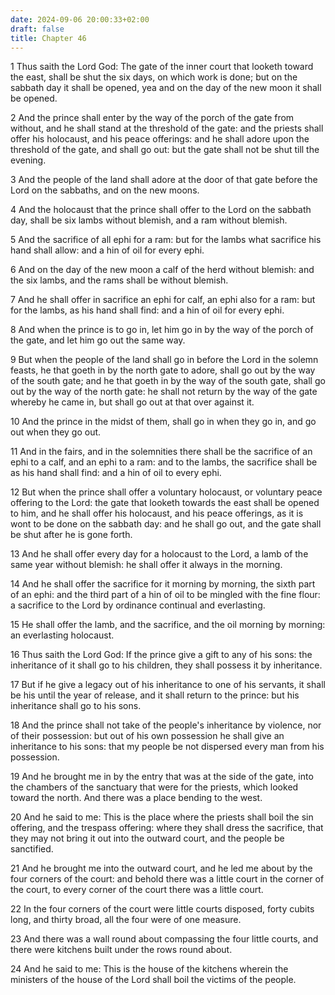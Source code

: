 ```yaml
---
date: 2024-09-06 20:00:33+02:00
draft: false
title: Chapter 46
---
```




1 Thus saith the Lord God: The gate of the inner court that looketh toward the east, shall be shut the six days, on which work is done; but on the sabbath day it shall be opened, yea and on the day of the new moon it shall be opened.

2 And the prince shall enter by the way of the porch of the gate from without, and he shall stand at the threshold of the gate: and the priests shall offer his holocaust, and his peace offerings: and he shall adore upon the threshold of the gate, and shall go out: but the gate shall not be shut till the evening.

3 And the people of the land shall adore at the door of that gate before the Lord on the sabbaths, and on the new moons.

4 And the holocaust that the prince shall offer to the Lord on the sabbath day, shall be six lambs without blemish, and a ram without blemish.

5 And the sacrifice of all ephi for a ram: but for the lambs what sacrifice his hand shall allow: and a hin of oil for every ephi.

6 And on the day of the new moon a calf of the herd without blemish: and the six lambs, and the rams shall be without blemish.

7 And he shall offer in sacrifice an ephi for calf, an ephi also for a ram: but for the lambs, as his hand shall find: and a hin of oil for every ephi.

8 And when the prince is to go in, let him go in by the way of the porch of the gate, and let him go out the same way.

9 But when the people of the land shall go in before the Lord in the solemn feasts, he that goeth in by the north gate to adore, shall go out by the way of the south gate; and he that goeth in by the way of the south gate, shall go out by the way of the north gate: he shall not return by the way of the gate whereby he came in, but shall go out at that over against it.

10 And the prince in the midst of them, shall go in when they go in, and go out when they go out.

11 And in the fairs, and in the solemnities there shall be the sacrifice of an ephi to a calf, and an ephi to a ram: and to the lambs, the sacrifice shall be as his hand shall find: and a hin of oil to every ephi.

12 But when the prince shall offer a voluntary holocaust, or voluntary peace offering to the Lord: the gate that looketh towards the east shall be opened to him, and he shall offer his holocaust, and his peace offerings, as it is wont to be done on the sabbath day: and he shall go out, and the gate shall be shut after he is gone forth.

13 And he shall offer every day for a holocaust to the Lord, a lamb of the same year without blemish: he shall offer it always in the morning.

14 And he shall offer the sacrifice for it morning by morning, the sixth part of an ephi: and the third part of a hin of oil to be mingled with the fine flour: a sacrifice to the Lord by ordinance continual and everlasting.

15 He shall offer the lamb, and the sacrifice, and the oil morning by morning: an everlasting holocaust.

16 Thus saith the Lord God: If the prince give a gift to any of his sons: the inheritance of it shall go to his children, they shall possess it by inheritance.

17 But if he give a legacy out of his inheritance to one of his servants, it shall be his until the year of release, and it shall return to the prince: but his inheritance shall go to his sons.

18 And the prince shall not take of the people's inheritance by violence, nor of their possession: but out of his own possession he shall give an inheritance to his sons: that my people be not dispersed every man from his possession.

19 And he brought me in by the entry that was at the side of the gate, into the chambers of the sanctuary that were for the priests, which looked toward the north. And there was a place bending to the west.

20 And he said to me: This is the place where the priests shall boil the sin offering, and the trespass offering: where they shall dress the sacrifice, that they may not bring it out into the outward court, and the people be sanctified.

21 And he brought me into the outward court, and he led me about by the four corners of the court: and behold there was a little court in the corner of the court, to every corner of the court there was a little court.

22 In the four corners of the court were little courts disposed, forty cubits long, and thirty broad, all the four were of one measure.

23 And there was a wall round about compassing the four little courts, and there were kitchens built under the rows round about.

24 And he said to me: This is the house of the kitchens wherein the ministers of the house of the Lord shall boil the victims of the people.

